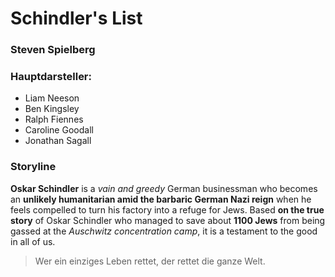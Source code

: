 # Schindler's List

### Steven Spielberg


### Hauptdarsteller:

- Liam Neeson
- Ben Kingsley
- Ralph Fiennes
- Caroline Goodall
- Jonathan Sagall


### Storyline

**Oskar Schindler** is a *vain and greedy* German businessman who becomes an **unlikely humanitarian amid the barbaric German Nazi reign** when he feels compelled to turn his factory into a refuge for Jews. Based **on the true story** of Oskar Schindler who managed to save about **1100 Jews** from being gassed at the *Auschwitz concentration camp*, it is a testament to the good in all of us.


>Wer ein einziges Leben rettet, der rettet die ganze Welt.
